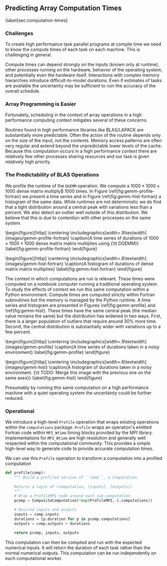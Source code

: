 
Predicting Array Computation Times
----------------------------------

\label{sec:computation-times}

### Challenges

To create high performance task parallel programs at compile time we need to know the compute times of each task on each machine.  This is challenging in general. 

Compute times can depend strongly on the inputs (known only at runtime), other processes running on the hardware, behavior of the operating system, and potentially even the hardware itself.  Interactions with complex memory hierarchies introduce difficult-to-model durations.  Even if estimates of tasks are available the uncertainty may be sufficient to ruin the accuracy of the overall schedule.


### Array Programming is Easier

Fortunately, scheduling in the context of array operations in a high performance computing context mitigates several of these concerns.

Routines found in high performance libraries like BLAS/LAPACK are substantially more predictable.  Often the action of the routine depends only on the size of the input, not the contents.  Memory access patterns are often very regular and extend beyond the unpredictable lower levels of the cache.  Because this computation occurs in a high performance context there are relatively few other processes sharing resources and our task is given relatively high priority.


### The Predictability of BLAS Operations

We profile the runtime of the `DGEMM` operation.  We compute a $1000 \times 1000 \times 1000$ dense matrix multiply$ $1000$ times.  In Figure \ref{fig:gemm-profile-fortran} we present a time series and in Figure \ref{fig:gemm-hist-fortran} a histogram of the same data.  While runtimes are not deterministic we do find that a tight distribution around a central peak with variations less than a percent.  We also detect an outlier well outside of this distribution.  We believe that this is due to contention with other processes on the same system.


\begin{figure}[htbp]
\centering
\includegraphics[width=.9\textwidth]{images/gemm-profile-fortran}
\caption{A time series of durations of $1000\times 1000 \times 1000$ dense matrix matrix multiplies using {\tt DGEMM}}
\label{fig:gemm-profile-fortran}
\end{figure}

\begin{figure}[htbp]
\centering
\includegraphics[width=.6\textwidth]{images/gemm-hist-fortran}
\caption{A histogram of durations of dense matrix matrix multiplies}
\label{fig:gemm-hist-fortran}
\end{figure}

The context in which computations are run is relevant.  These times were computed on a notebook computer running a traditional operating system.  To study the effects of context we run this same computation within a Python environment.  Compute times are computed strictly within Fortran subroutines but the memory is managed by the Python runtime.  A time series and histogram are presented in Figures  \ref{fig:gemm-profile} and \ref{fig:gemm-hist}.  These times have the same central peak (the median value remains the same) but the distribution has widened in two ways.  First, there is a larger population of outliers that require around 30% more time.  Second, the central distribution is substantially wider with variations up to a few percent.

\begin{figure}[htbp]
\centering
\includegraphics[width=.9\textwidth]{images/gemm-profile}
\caption{A time series of durations taken in a noisy environment}
\label{fig:gemm-profile}
\end{figure}

\begin{figure}[htbp]
\centering
\includegraphics[width=.6\textwidth]{images/gemm-hist}
\caption{A histogram of durations taken in a noisy environment. {\it TODO: Merge this image with the previous one on the same axes}}
\label{fig:gemm-hist}
\end{figure}


Presumably by running this same computation on a high performance machine with a quiet operating system the uncertainty could be further reduced.


### Operational

We introduce a high-level `Profile` operation that wraps existing operations within the `computations` package.  `Profile` wraps an operation's emitted Fortran code within `MPI_Wtime` timing blocks provided by the MPI library.  Implementations for `MPI_Wtime` are high resolution and generally well respected within the computational community.  This provides a simple high-level way to generate code to provide accurate computation times.

We can use this `Profile` operation to transform a computation into a profiled computation

~~~~~~~~~~~Python
def profile(comp):
    """ Build a profiled version of ``comp``, a Computation 
    
    Returns a tuple of (computation, [inputs], [outputs])
    """
    # Wrap a ProfileMPI node around each sub-computation
    pcomp = CompositeComputation(*map(ProfileMPI, c.computations))

    # Desired inputs and outputs
    inputs = comp.inputs
    durations = [p.duration for p in pcomp.computations]
    outputs = comp.outputs + durations

    return pcomp, inputs, outputs
~~~~~~~~~~~

This computation can then be compiled and run with the expected numerical inputs.  It will return the duration of each task rather than the normal numerical outputs.  This computation can be run independently on each computational worker.
